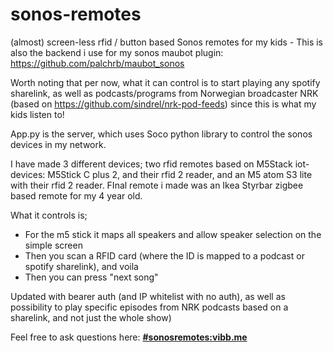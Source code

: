 # sonos-remotes
(almost) screen-less rfid / button based Sonos remotes for my kids - This is also the backend i use for my sonos maubot plugin: https://github.com/palchrb/maubot_sonos

Worth noting that per now, what it can control is to start playing any spotify sharelink, as well as podcasts/programs from Norwegian broadcaster NRK (based on https://github.com/sindrel/nrk-pod-feeds) since this is what my kids listen to! 

App.py is the server, which uses Soco python library to control the sonos devices in my network.  

I have made 3 different devices; two rfid remotes based on M5Stack iot-devices: M5Stick C plus 2, and their rfid 2 reader, and an M5 atom S3 lite with their rfid 2 reader. FInal remote i made was an Ikea Styrbar zigbee based remote for my 4 year old.

What it controls is;
- For the m5 stick it maps all speakers and allow speaker selection on the simple screen
- Then you scan a RFID card (where the ID is mapped to a podcast or spotify sharelink), and voila
- Then you can press "next song"

Updated with bearer auth (and IP whitelist with no auth), as well as possibility to play specific episodes from NRK podcasts based on a sharelink, and not just the whole show)

Feel free to ask questions here: **[#sonosremotes:vibb.me](https://matrix.to/#/#sonosremotes:vibb.me)**  
